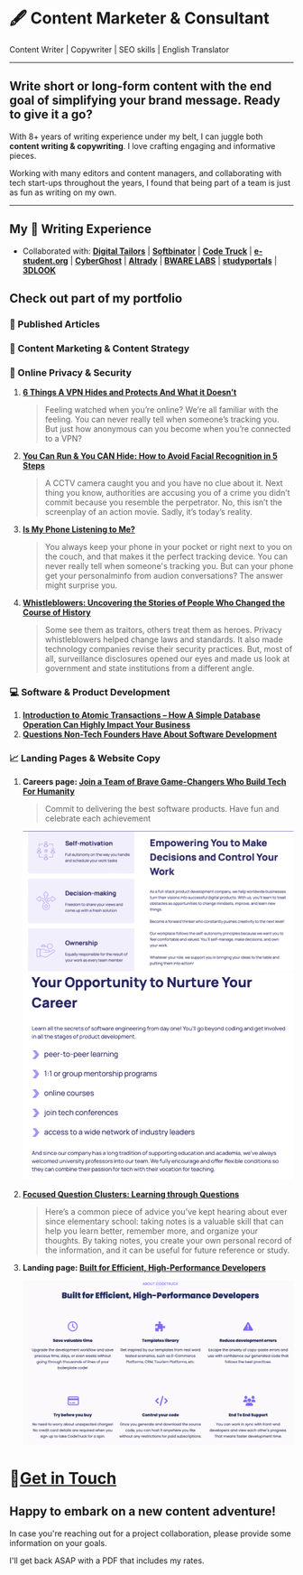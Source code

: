 # 🖋️ Content Marketer & Consultant
Content Writer | Copywriter | SEO skills | English Translator

---

## Write short or long-form content with the end goal of simplifying your brand message. Ready to give it a go?
With 8+ years of writing experience under my belt, I can juggle both **content writing & copywriting**. I love crafting engaging and informative pieces.

Working with many editors and content managers, and collaborating with tech start-ups throughout the years, I found that being part of a team is just as fun as writing on my own.

---


## My 🎯 Writing Experience
- Collaborated with: **[Digital Tailors](https://www.digitaltailors.agency)** | **[Softbinator](https://softbinator.com)** | **[Code Truck](https://codetruck.io)** | **[e-student.org](https://e-student.org)** | **[CyberGhost](https://www.cyberghostvpn.com)** | **[Altrady](https://www.altrady.com)** | **[BWARE LABS](https://bwarelabs.com)** | **[studyportals](https://studyportals.com)** | **[3DLOOK](https://3dlook.ai)** 


## Check out part of my portfolio

### 📰 Published Articles

### 📍 Content Marketing & Content Strategy

### 🔐 Online Privacy & Security
1. **[6 Things A VPN Hides and Protects And What it Doesn’t](https://www.cyberghostvpn.com/privacyhub/what-does-vpn-hide/)**
   
     > Feeling watched when you’re online? We’re all familiar with the feeling. You can never really tell when someone’s tracking you. But just how anonymous can you become when you’re connected to a VPN?
     
3. **[You Can Run & You CAN Hide: How to Avoid Facial Recognition in 5 Steps](https://www.cyberghostvpn.com/privacyhub/how-to-avoid-facial-recognition/)**

   > A CCTV camera caught you and you have no clue about it. Next thing you know, authorities are accusing you of a crime you didn’t commit because you resemble the perpetrator. No, this isn’t the screenplay of an action movie. Sadly, it’s today’s reality.
   
5. **[Is My Phone Listening to Me?](https://www.cyberghostvpn.com/privacyhub/is-my-phone-listening-to-me/)**

   > You always keep your phone in your pocket or right next to you on the couch, and that makes it the perfect tracking device. You can never really tell when someone's tracking you. But can your phone get your personalminfo from audion conversations? The answer might surprise you.
     
7.  **[Whistleblowers: Uncovering the Stories of People Who Changed the Course of History](https://www.cyberghostvpn.com/privacyhub/whistleblowers-uncovering-the-stories-of-people-who-changed-the-course-of-history/)**

    > Some see them as traitors, others treat them as heroes. Privacy whistleblowers helped change laws and standards. It also made technology companies revise their security practices. But, most of all, surveillance disclosures opened our eyes and made us look at government and state institutions from a different angle.



### 💻 Software & Product Development

1. **[Introduction to Atomic Transactions – How A Simple Database Operation Can Highly Impact Your Business]( https://blog.softbinator.com/atomic-transactions-database-impact-business/)**
2. **[Questions Non-Tech Founders Have About Software Development](https://blog.softbinator.com/questions-non-tech-founders-software-development/)**
  
  
### 📈 Landing Pages & Website Copy

1. **Careers page: [Join a Team of Brave Game-Changers Who Build Tech For Humanity](https://softbinator.com/careers/)**

    > Commit to delivering the best software products. Have fun and celebrate each achievement

    ![ ](assets/CareersP.png)
    ![ ](assets/CareersP2v2.png)
    
3. **[Focused Question Clusters: Learning through Questions](https://e-student.org/focused-question-clusters/)**

     > Here’s a common piece of advice you’ve kept hearing about ever since elementary school: taking notes is a valuable skill that can help you learn better, remember more, and organize your thoughts. By taking notes, you create your own personal record of the information, and it can be useful for future reference or study.
     
5. **Landing page: [Built for Efficient, High-Performance Developers](https://codetruck.io)**

   ![ ](assets/LP.png)

   


# 🔗[Get in Touch](https://ro.linkedin.com/in/daniela-dana-valentina-vioreanu-48617b3a)

## Happy to embark on a new content adventure!

In case you're reaching out for a project collaboration, please provide some information on your goals.

I'll get back ASAP with a PDF that includes my rates.

